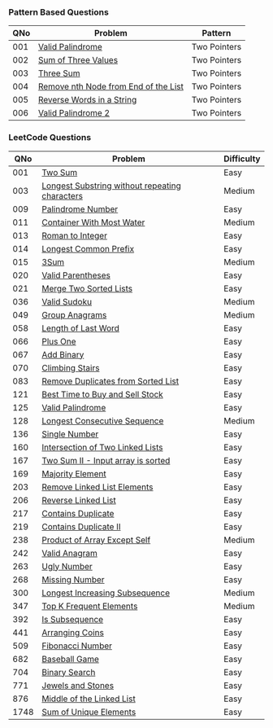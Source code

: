 ### Pattern Based Questions

| QNo  | Problem                                                                                                                         | Pattern      |
| ---- | --------------------------------------------------------------------------------------------------------------- | ------------  |
| 001  | [Valid Palindrome](https://leetcode.com/problems/valid-palindrome/)                                                             | Two Pointers |
| 002  | [Sum of Three Values](https://www.educative.io/courses/grokking-coding-interview-patterns-python/sum-of-three-values)                                                                   | Two Pointers |
| 003  | [Three Sum](https://leetcode.com/problems/3sum/)                                                                   | Two Pointers |
| 004  | [Remove nth Node from End of the List](https://leetcode.com/problems/remove-nth-node-from-end-of-list/)                                                                   | Two Pointers |
| 005 | [Reverse Words in a String](https://leetcode.com/problems/reverse-words-in-a-string/)                                                                   | Two Pointers |
| 006  | [Valid Palindrome 2](https://leetcode.com/problems/valid-palindrome-ii/)                                                                   | Two Pointers |


### LeetCode Questions

| QNo  | Problem                                                                                                                         | Difficulty |
| ---- | ------------------------------------------------------------------------------------------------------------------------------- | ---------- |
| 001  | [Two Sum](https://leetcode.com/problems/two-sum/)                                                                               | Easy       |
| 003  | [Longest Substring without repeating characters](https://leetcode.com/problems/longest-substring-without-repeating-characters/) | Medium     |
| 009  | [Palindrome Number](https://leetcode.com/problems/palindrome-number/)                                                           | Easy       |
| 011  | [Container With Most Water](https://leetcode.com/problems/container-with-most-water/)                                           | Medium     |
| 013  | [Roman to Integer](https://leetcode.com/problems/roman-to-integer/)                                                             | Easy       |
| 014  | [Longest Common Prefix](https://leetcode.com/problems/longest-common-prefix/)                                                   | Easy       |
| 015  | [3Sum](https://leetcode.com/problems/3sum/)                                                                                     | Medium     |
| 020  | [Valid Parentheses](https://leetcode.com/problems/valid-parentheses/)                                                           | Easy       |
| 021  | [Merge Two Sorted Lists](https://leetcode.com/problems/merge-two-sorted-lists/)                                                 | Easy       |
| 036  | [Valid Sudoku](https://leetcode.com/problems/valid-sudoku/)                                                                     | Medium     |
| 049  | [Group Anagrams](https://leetcode.com/problems/group-anagrams/)                                                                 | Medium     |
| 058  | [Length of Last Word](https://leetcode.com/problems/length-of-last-word/)                                                       | Easy       |
| 066  | [Plus One](https://leetcode.com/problems/plus-one/)                                                                             | Easy       |
| 067  | [Add Binary](https://leetcode.com/problems/add-binary/)                                                                         | Easy       |
| 070  | [Climbing Stairs](https://leetcode.com/problems/climbing-stairs/)                                                               | Easy       |
| 083  | [Remove Duplicates from Sorted List](https://leetcode.com/problems/remove-duplicates-from-sorted-list/)                         | Easy       |
| 121  | [Best Time to Buy and Sell Stock](https://leetcode.com/problems/best-time-to-buy-and-sell-stock/)                               | Easy       |
| 125  | [Valid Palindrome](https://leetcode.com/problems/valid-palindrome/)                                                             | Easy       |
| 128  | [Longest Consecutive Sequence](https://leetcode.com/problems/longest-consecutive-sequence/)                                     | Medium     |
| 136  | [Single Number](https://leetcode.com/problems/single-number/)                                                                   | Easy       |
| 160  | [Intersection of Two Linked Lists](https://leetcode.com/problems/intersection-of-two-linked-lists/)                             | Easy       |
| 167  | [Two Sum II - Input array is sorted](https://leetcode.com/problems/two-sum-ii-input-array-is-sorted/)                           | Easy       |
| 169  | [Majority Element](https://leetcode.com/problems/majority-element/)                                                             | Easy       |
| 203  | [Remove Linked List Elements](https://leetcode.com/problems/remove-linked-list-elements/)                                       | Easy       |
| 206  | [Reverse Linked List](https://leetcode.com/problems/reverse-linked-list/)                                                       | Easy       |
| 217  | [Contains Duplicate](https://leetcode.com/problems/contains-duplicate/)                                                         | Easy       |
| 219  | [Contains Duplicate II](https://leetcode.com/problems/contains-duplicate-ii/)                                                   | Easy       |
| 238  | [Product of Array Except Self](https://leetcode.com/problems/product-of-array-except-self/)                                     | Medium     |
| 242  | [Valid Anagram](https://leetcode.com/problems/valid-anagram/)                                                                   | Easy       |
| 263  | [Ugly Number](https://leetcode.com/problems/ugly-number/)                                                                       | Easy       |
| 268  | [Missing Number](https://leetcode.com/problems/missing-number/)                                                                 | Easy       |
| 300  | [Longest Increasing Subsequence](https://leetcode.com/problems/longest-increasing-subsequence/)                                 | Medium     |
| 347  | [Top K Frequent Elements](https://leetcode.com/problems/top-k-frequent-elements/)                                               | Medium     |
| 392  | [Is Subsequence](https://leetcode.com/problems/is-subsequence/)                                                                 | Easy       |
| 441  | [Arranging Coins](https://leetcode.com/problems/arranging-coins/)                                                               | Easy       |
| 509  | [Fibonacci Number](https://leetcode.com/problems/fibonacci-number/)                                                             | Easy       |
| 682  | [Baseball Game](https://leetcode.com/problems/baseball-game/)                                                                   | Easy       |
| 704  | [Binary Search](https://leetcode.com/problems/binary-search/)                                                                   | Easy       |
| 771  | [Jewels and Stones](https://leetcode.com/problems/jewels-and-stones/)                                                           | Easy       |
| 876  | [Middle of the Linked List](https://leetcode.com/problems/middle-of-the-linked-list/)                                           | Easy       |
| 1748 | [Sum of Unique Elements](https://leetcode.com/problems/sum-of-unique-elements/)                                                 | Easy       |
